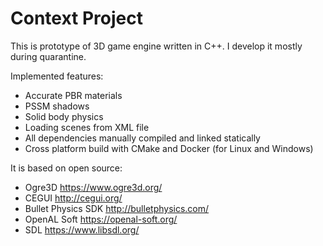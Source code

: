 # Context Project

This is prototype of 3D game engine written in C++. I develop it mostly during quarantine.

Implemented features:

- Accurate PBR materials
- PSSM shadows
- Solid body physics
- Loading scenes from XML file
- All dependencies manually compiled and linked statically
- Cross platform build with CMake and Docker (for Linux and Windows) 

It is based on open source:

- Ogre3D https://www.ogre3d.org/
- CEGUI http://cegui.org/
- Bullet Physics SDK http://bulletphysics.com/
- OpenAL Soft https://openal-soft.org/
- SDL https://www.libsdl.org/